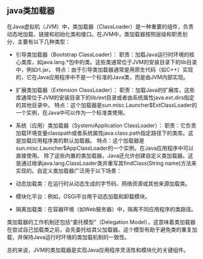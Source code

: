 ## java类加载器

在Java虚拟机（JVM）中，类加载器（ClassLoader）是一种重要的组件，负责动态地加载、链接和初始化类和接口。在JVM中，类加载器按照层级和职责划分，主要有以下几种类型：

-   引导类加载器（Bootstrap ClassLoader）：
    职责：加载Java运行时环境的核心类库，如java.lang.\*包中的类。这些类通常位于JVM的安装目录下的lib目录中，例如rt.jar。
    特点：由于引导类加载器通常是用原生代码（如C++）实现的，它在Java应用程序中不是一个标准的Java类，而是由JVM内部实现。

-   扩展类加载器（Extension ClassLoader）：
    职责：加载Java的扩展库，这些库通常位于JVM的安装目录下的lib/ext目录或者由系统属性java.ext.dirs指定的其他目录中。
    特点：这个加载器是sun.misc.Launcher$ExtClassLoader的一个实例，在Java中可以作为一个标准类使用。

-   系统（应用）类加载器（System/Application ClassLoader）：
    职责：它负责加载环境变量classpath或者系统属性java.class.path指定路径下的类库。这是加载应用程序类的默认加载器。
    特点：这个加载器是sun.misc.Launcher$AppClassLoader的一个实例，在Java应用程序中可以直接使用。
    除了这些内置的类加载器，Java还允许创建自定义类加载器。这是通过继承java.lang.ClassLoader类并重写其findClass(String name)方法来实现的。自定义类加载器广泛用于以下场景：

-   动态加载类：在运行时从动态生成的字节码、网络资源或其他来源加载类。
-   模块化平台：例如，OSGi平台用于动态加载和卸载模块。
-   隔离加载类：在容器环境（如Web服务器）中，隔离不同应用程序的类路径。

类加载器的工作机制还包括“委托模型”（Delegation Model），这意味着类加载器在尝试自己加载类之前，会先委托给其父加载器。这个模型有助于避免类的重复加载，并保持Java运行时环境的类加载机制的一致性。

总的来说，JVM的类加载器是实现Java应用程序灵活性和模块化的关键组件。
